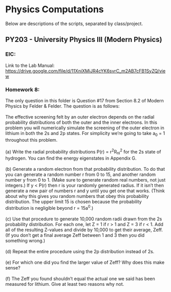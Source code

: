 # Physics Computations
Below are descriptions of the scripts, separated by class/project. 
## PY203 - University Physics III (Modern Physics)
### EIC:
Link to the Lab Manual: https://drive.google.com/file/d/11XniXMiJR4cYK6svrC_m2AB7cFB1SyZQ/view 
### Homework 8: 
The only question in this folder is Question #17 from Section 8.2 of Modern Physics by Felder & Felder. The question is as follows: <br />
<br />
The effective screening felt by an outer electron depends on the radial probability distributions of both the outer and the inner electrons. 
In this problem you will numerically simulate the screening of the outer electron in lithium in both the 2s and 2p states. For simplicity we’re 
going to take a<sub>0</sub> = 1 throughout this problem. <br />
<br />
(a) Write the radial probability distributions P(r) = r<sup>2</sup>R<sub>nl</sub><sup>2</sup> for the 2s state of hydrogen. You can find the energy
eigenstates in Appendix G. <br />
<br />
(b) Generate a random electron from that probability distribution. To do that you can generate a random number r from 0 to 15, and another random number y from 0 to 1. 
(Make sure to generate random real numbers, not just integers.) If y < P(r) then r is your randomly generated radius. If it isn’t then generate a new pair of numbers r and 
y until you get one that works. (Think about why this gives you random numbers that obey this probability distribution. The upper limit 15 is chosen because the probability 
distribution is negligible beyond r = 15a<sup>0</sup>.)  <br />
<br />
(c) Use that procedure to generate 10,000 random radii drawn from the 2s probability distribution. For each one, let Z = 1 if r > 1 and Z = 3 if r < 1. Add all of the resulting 
Z-values and divide by 10,000 to get their average, Zeff. (If you don’t get a final average Zeff between 1 and 3 then you did something wrong.) <br />
<br />
(d) Repeat the entire procedure using the 2p distribution instead of 2s. <br />
<br />
(e) For which one did you find the larger value of Zeff? Why does this make sense? <br />
<br />
(f) The Zeff you found shouldn’t equal the actual one we said has been measured for lithium. Give at least two reasons why not. <br />
